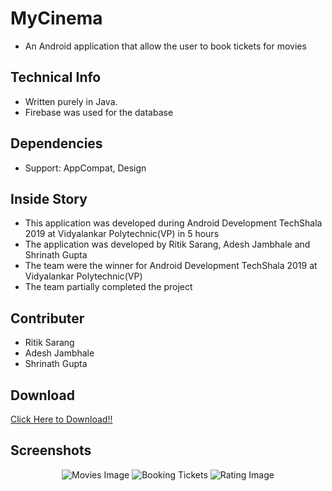 <h1>MyCinema</h1> 
<ul>
<li>An Android application that allow the user to book tickets for movies</li>
</ul>
<h2>Technical Info</h2>
<ul>
<li>Written purely in Java.</li>
<li>Firebase was used for the database</li>
</ul>
<h2>Dependencies</h2>
<ul>
  <li>Support: AppCompat, Design</li>
  </ul>
<h2>Inside Story</h2>
<ul>
<li>This application was developed during Android Development TechShala 2019 at Vidyalankar Polytechnic(VP) in 5 hours</li>
<li>The application was developed by Ritik Sarang, Adesh Jambhale and Shrinath Gupta</li>
<li>The team were the winner for Android Development TechShala 2019 at Vidyalankar Polytechnic(VP)</li>
<li>The team partially completed the project</li>
</ul>
<h2>Contributer</h2>
<ul>
<li>Ritik Sarang</li>
<li>Adesh Jambhale</li>
<li>Shrinath Gupta</li>
</ul>
<h2>Download</h2>
<a href="https://github.com/ShrinathGupta09/MyCinema/raw/master/MyCinema/apk/MyCinema.apk">Click Here to Download!!</a>
<h2>Screenshots</h2>
<div align="center">
<img src="https://github.com/ShrinathGupta09/MyCinema/tree/master/MyCinema/Images/Movie.jpg" alt="Movies Image">
<img src="https://github.com/ShrinathGupta09/MyCinema/tree/master/MyCinema/Images/Book.jpg" alt="Booking Tickets">
<img src="https://github.com/ShrinathGupta09/MyCinema/tree/master/MyCinema/Images/Rating.jpg" alt="Rating Image">
</div>

